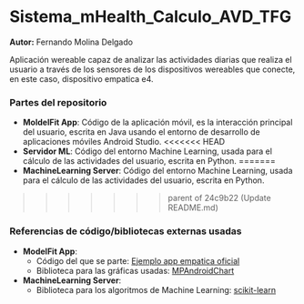 # Sistema_mHealth_Calculo_AVD_TFG
**Autor:** Fernando Molina Delgado
 
 Aplicación wereable capaz de analizar las actividades diarias que realiza el usuario a través de los sensores de los dispositivos wereables que conecte, en este caso, dispositivo empatica e4.

### Partes del repositorio
 - **MoldelFit App**: Código de la aplicación móvil, es la interacción principal del usuario, escrita en Java usando el entorno de desarrollo de aplicaciones móviles Android Studio.
<<<<<<< HEAD
 - **Servidor ML**: Código del entorno Machine Learning, usada para el cálculo de las actividades del usuario, escrita en Python.
=======
 - **MachineLearning Server**: Código del entorno Machine Learning, usada para el cálculo de las actividades del usuario, escrita en Python.
>>>>>>> parent of 24c9b22 (Update README.md)

### Referencias de código/bibliotecas externas usadas
 - **ModelFit App**:
   - Código del que se parte: [Ejemplo app empatica oficial](https://github.com/empatica/e4link-sample-project-android)
   - Biblioteca para las gráficas usadas: [MPAndroidChart](https://github.com/PhilJay/MPAndroidChart)
 - **MachineLearning Server**:
   - Biblioteca para los algoritmos de Machine Learning: [scikit-learn](https://scikit-learn.org/stable/install.html)
